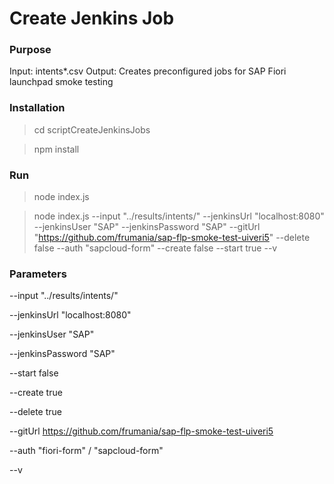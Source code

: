 # Create Jenkins Job

### Purpose

Input: intents*.csv
Output: Creates preconfigured jobs for SAP Fiori launchpad smoke testing

### Installation

> cd scriptCreateJenkinsJobs

> npm install

### Run

> node index.js

> node index.js --input "../results/intents/" --jenkinsUrl "localhost:8080" --jenkinsUser "SAP" --jenkinsPassword "SAP" --gitUrl "https://github.com/frumania/sap-flp-smoke-test-uiveri5" --delete false --auth "sapcloud-form" --create false --start true --v

### Parameters

--input "../results/intents/"

--jenkinsUrl "localhost:8080"

--jenkinsUser "SAP"

--jenkinsPassword "SAP"

--start false

--create true

--delete true

--gitUrl https://github.com/frumania/sap-flp-smoke-test-uiveri5

--auth "fiori-form" / "sapcloud-form"

--v